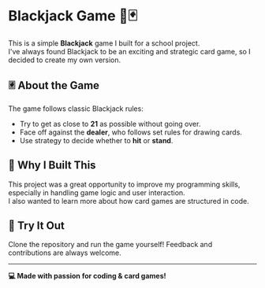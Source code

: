 # Blackjack Game 🎲🃏  

This is a simple **Blackjack** game I built for a school project.  
I've always found Blackjack to be an exciting and strategic card game, so I decided to create my own version.  

## 🃠 About the Game  
The game follows classic Blackjack rules:  
- Try to get as close to **21** as possible without going over.  
- Face off against the **dealer**, who follows set rules for drawing cards.  
- Use strategy to decide whether to **hit** or **stand**.  

## 🎯 Why I Built This  
This project was a great opportunity to improve my programming skills, especially in handling game logic and user interaction.  
I also wanted to learn more about how card games are structured in code.  

## 🚀 Try It Out  
Clone the repository and run the game yourself! Feedback and contributions are always welcome.  

---
  
**💻 Made with passion for coding & card games!**  
